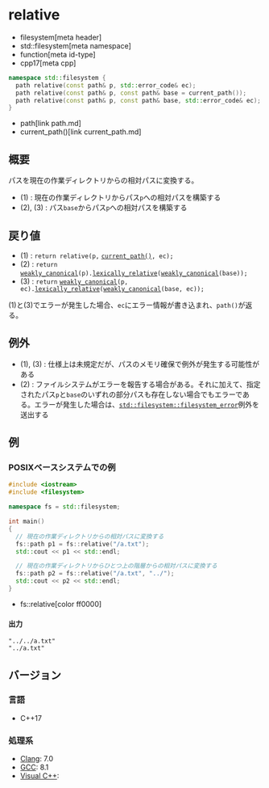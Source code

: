 # relative
* filesystem[meta header]
* std::filesystem[meta namespace]
* function[meta id-type]
* cpp17[meta cpp]

```cpp
namespace std::filesystem {
  path relative(const path& p, std::error_code& ec);                   // (1)
  path relative(const path& p, const path& base = current_path());     // (2)
  path relative(const path& p, const path& base, std::error_code& ec); // (3)
}
```
* path[link path.md]
* current_path()[link current_path.md]

## 概要
パスを現在の作業ディレクトリからの相対パスに変換する。

- (1) : 現在の作業ディレクトリからパス`p`への相対パスを構築する
- (2), (3) : パス`base`からパス`p`への相対パスを構築する


## 戻り値
- (1) : `return relative(p,` [`current_path()`](current_path.md)`, ec);`
- (2) : `return` [`weakly_canonical`](weakly_canonical.md)`(p).`[`lexically_relative`](path/lexically_relative.md)`(`[`weakly_canonical`](weakly_canonical.md)`(base));`
- (3) : `return` [`weakly_canonical`](weakly_canonical.md)`(p, ec).`[`lexically_relative`](path/lexically_relative.md)`(`[`weakly_canonical`](weakly_canonical.md)`(base, ec));`

(1)と(3)でエラーが発生した場合、`ec`にエラー情報が書き込まれ、`path()`が返る。


## 例外
- (1), (3) : 仕様上は未規定だが、パスのメモリ確保で例外が発生する可能性がある
- (2) : ファイルシステムがエラーを報告する場合がある。それに加えて、指定されたパス`p`と`base`のいずれの部分パスも存在しない場合でもエラーである。エラーが発生した場合は、[`std::filesystem::filesystem_error`](filesystem_error.md)例外を送出する


## 例
### POSIXベースシステムでの例
```cpp example
#include <iostream>
#include <filesystem>

namespace fs = std::filesystem;

int main()
{
  // 現在の作業ディレクトリからの相対パスに変換する
  fs::path p1 = fs::relative("/a.txt");
  std::cout << p1 << std::endl;

  // 現在の作業ディレクトリからひとつ上の階層からの相対パスに変換する
  fs::path p2 = fs::relative("/a.txt", "../");
  std::cout << p2 << std::endl;
}
```
* fs::relative[color ff0000]

#### 出力
```
"../../a.txt"
"../a.txt"
```

## バージョン
### 言語
- C++17

### 処理系
- [Clang](/implementation.md#clang): 7.0
- [GCC](/implementation.md#gcc): 8.1
- [Visual C++](/implementation.md#visual_cpp):
